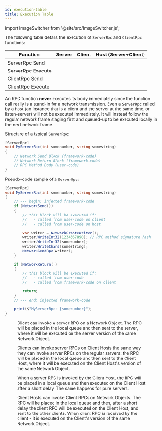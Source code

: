 ```yaml
---
id: execution-table
title: Execution Table
---
```

import ImageSwitcher from '@site/src/ImageSwitcher.js';

The following table details the execution of `ServerRpc` and `ClientRpc` functions:

| Function | Server | Client | Host (Server+Client) |
|---|:---:|:---:|:---:|
| ServerRpc Send | <i class="fp-x"></i> | <i class="fp-check"></i> | <i class="fp-check"></i> |
| ServerRpc Execute | <i class="fp-check"></i> | <i class="fp-x"></i> | <i class="fp-check"></i> |
| ClientRpc Send | <i class="fp-check"></i> | <i class="fp-x"></i> | <i class="fp-check"></i> |
| ClientRpc Execute | <i class="fp-x"></i> | <i class="fp-check"></i> | <i class="fp-check"></i> |

An RPC function **never** executes its body immediately since the function call really is a stand-in for a network transmission. Even a `ServerRpc` called by a host (an instance that is a client and the server at the same time, or listen-server) will not be executed immediately. It will instead follow the regular network frame staging first and queued-up to be executed locally in the next network frame.

Structure of a typical `ServerRpc`:

```csharp
[ServerRpc]
void MyServerRpc(int somenumber, string somestring)
{
    // Network Send Block (framework-code)
    // Network Return Block (framework-code)
    // RPC Method Body (user-code)
}
```

Pseudo-code sample of a `ServerRpc`:

```csharp
[ServerRpc]
void MyServerRpc(int somenumber, string somestring)
{
    // --- begin: injected framework-code
    if (NetworkSend())
    {
        // this block will be executed if:
        //   - called from user-code on client
        //   - called from user-code on host

        var writer = NetworkCreateWriter();
        writer.WriteInt32(1234567890); // RPC method signature hash
        writer.WriteInt32(somenumber);
        writer.WriteChars(somestring);
        NetworkSendRpc(writer);
    }

    if (NetworkReturn())
    {
        // this block will be executed if:
        //   - called from user-code
        //   - called from framework-code on client

        return;
    }
    // --- end: injected framework-code

    print($"MyServerRpc: {somenumber}");
}
```

<figure>
<ImageSwitcher 
lightImageSrc="/img/sequence_diagrams/RPCs/ServerRPCs.png?text=LightMode"
darkImageSrc="/img/sequence_diagrams/RPCs/ServerRPCs_Dark.png?text=DarkMode"/>
  <figcaption>Client can invoke a server RPC on a Network Object. The RPC will be placed in the local queue and then sent to the server, where it will be executed on the server version of the same Network Object.</figcaption>
</figure>

<figure>
<ImageSwitcher 
lightImageSrc="/img/sequence_diagrams/RPCs/ServerRPCs_ClientHosts_CalledByClient.png?text=LightMode"
darkImageSrc="/img/sequence_diagrams/RPCs/ServerRPCs_ClientHosts_CalledByClient_Dark.png?text=DarkMode"/>
  <figcaption>Clients can invoke server RPCs on Client Hosts the same way they can invoke server RPCs on the regular servers: the RPC will be placed in the local queue and then sent to the Client Host, where it will be executed on the Client Host's version of the same Network Object.</figcaption>
</figure>


<figure>
<ImageSwitcher 
lightImageSrc="/img/sequence_diagrams/RPCs/ServerRPCs_ClientHosts_CalledByClientHost.png?text=LightMode"
darkImageSrc="/img/sequence_diagrams/RPCs/ServerRPCs_ClientHosts_CalledByClientHost_Dark.png?text=DarkMode"/>
  <figcaption>When a server RPC is invoked by the Client Host, the RPC will be placed in a local queue and then executed on the Client Host after a short delay. The same happens for pure servers.</figcaption>
</figure>

<figure>
<ImageSwitcher 
lightImageSrc="/img/sequence_diagrams/RPCs/ClientRPCs.png?text=LightMode"
darkImageSrc="/img/sequence_diagrams/RPCs/ClientRPCs_Dark.png?text=DarkMode"/>
</figure>

<figure>
<ImageSwitcher 
lightImageSrc="/img/sequence_diagrams/RPCs/ClientRPCs_ClientHosts_CalledByClientHost.png?text=LightMode"
darkImageSrc="/img/sequence_diagrams/RPCs/ClientRPCs_ClientHosts_CalledByClientHost_Dark.png?text=DarkMode"/>
 <figcaption>Client Hosts can invoke Client RPCs on Network Objects. The RPC will be placed in the local queue and then, after a short delay the client RPC will be executed on the Client Host, and sent to the other clients. When client RPC is received by the client - it is executed on the Client's version of the same Network Object.</figcaption>
</figure>
